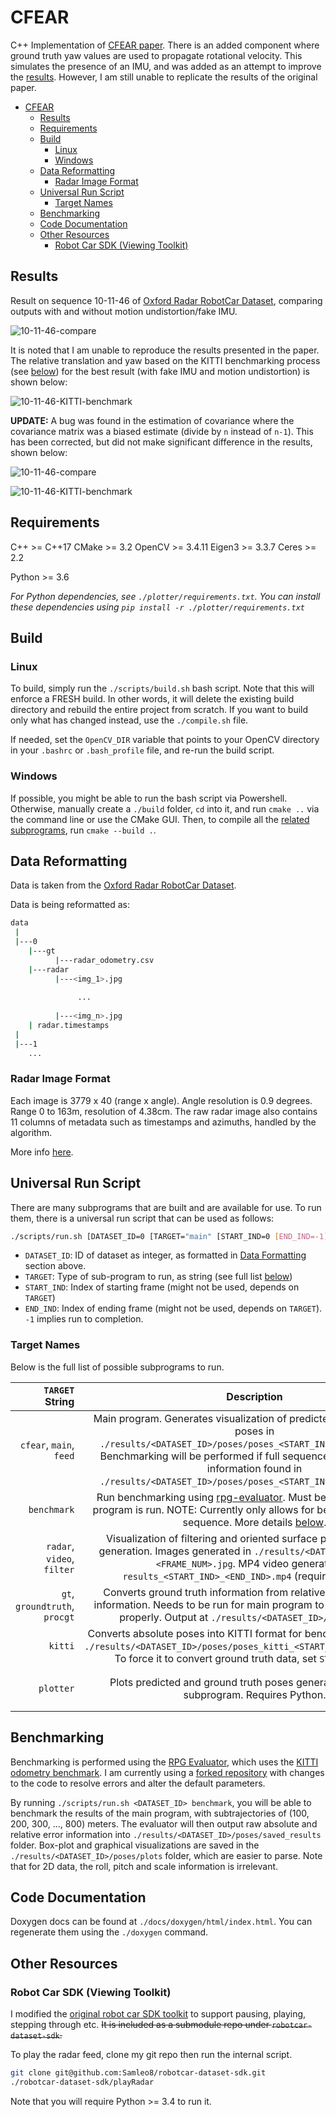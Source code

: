 # CFEAR

C++ Implementation of [CFEAR paper](https://arxiv.org/pdf/2105.01457.pdf). There is an added component where ground truth yaw values are used to propagate rotational velocity. This simulates the presence of an IMU, and was added as an attempt to improve the [results](#results). However, I am still unable to replicate the results of the original paper.

- [CFEAR](#cfear)
  - [Results](#results)
  - [Requirements](#requirements)
  - [Build](#build)
    - [Linux](#linux)
    - [Windows](#windows)
  - [Data Reformatting](#data-reformatting)
    - [Radar Image Format](#radar-image-format)
  - [Universal Run Script](#universal-run-script)
    - [Target Names](#target-names)
  - [Benchmarking](#benchmarking)
  - [Code Documentation](#code-documentation)
  - [Other Resources](#other-resources)
    - [Robot Car SDK (Viewing Toolkit)](#robot-car-sdk-viewing-toolkit)

## Results

Result on sequence 10-11-46 of [Oxford Radar RobotCar Dataset](https://oxford-robotics-institute.github.io/radar-robotcar-dataset/datasets), comparing outputs with and without motion undistortion/fake IMU.

![10-11-46-compare](./img/CFEAR_compare_101146.jpg)

It is noted that I am unable to reproduce the results presented in the paper. The relative translation and yaw based on the KITTI benchmarking process (see [below](#benchmarking)) for the best result (with fake IMU and motion undistortion) is shown below:

![10-11-46-KITTI-benchmark](./img/KITTI_101146.jpg)

**UPDATE:** A bug was found in the estimation of covariance where the covariance matrix was a biased estimate (divide by `n` instead of `n-1`). This has been corrected, but did not make significant difference in the results, shown below:

![10-11-46-compare](./img/CFEAR_compare_101146_unbiased.jpg)

![10-11-46-KITTI-benchmark](./img/KITTI_101146_unbiased.jpg)

## Requirements

C++ >= C++17
CMake >= 3.2
OpenCV >= 3.4.11
Eigen3 >= 3.3.7
Ceres >= 2.2

Python >= 3.6

*For Python dependencies, see `./plotter/requirements.txt`. You can install these dependencies using `pip install -r ./plotter/requirements.txt`*

## Build

### Linux

To build, simply run the `./scripts/build.sh` bash script. Note that this will enforce a FRESH build. In other words, it will delete the existing build directory and rebuild the entire project from scratch. If you want to build only what has changed instead, use the `./compile.sh` file.

If needed, set the `OpenCV_DIR` variable that points to your OpenCV directory in your `.bashrc` or `.bash_profile` file, and re-run the build script.

### Windows

If possible, you might be able to run the bash script via Powershell. Otherwise, manually create a `./build` folder, `cd` into it, and run `cmake ..` via the command line or use the CMake GUI. Then, to compile all the [related subprograms](#universal-run-script), run `cmake --build .`.

## Data Reformatting

Data is taken from the [Oxford Radar RobotCar Dataset](https://oxford-robotics-institute.github.io/radar-robotcar-dataset/datasets).

Data is being reformatted as:

```bash
data
 |
 |---0
    |---gt
          |---radar_odometry.csv
    |---radar
          |---<img_1>.jpg
              
               ...
               
          |---<img_n>.jpg
    | radar.timestamps
 |
 |---1
    ...
```

### Radar Image Format

Each image is 3779 x 40 (range x angle). Angle resolution is 0.9 degrees. Range 0 to 163m, resolution of 4.38cm.
The raw radar image also contains 11 columns of metadata such as timestamps and azimuths, handled by the algorithm.

More info [here](https://oxford-robotics-institute.github.io/radar-robotcar-dataset/documentation).

## Universal Run Script

There are many subprograms that are built and are available for use. To run them, there is a universal run script that can be used as follows:

```bash
./scripts/run.sh [DATASET_ID=0 [TARGET="main" [START_IND=0 [END_IND=-1]]]]
```

- `DATASET_ID`: ID of dataset as integer, as formatted in [Data Formatting](#data-formatting) section above.
- `TARGET`: Type of sub-program to run, as string (see full list [below](#target-names))
- `START_IND`: Index of starting frame (might not be used, depends on `TARGET`)
- `END_IND`: Index of ending frame (might not be used, depends on `TARGET`). `-1` implies run to completion.

### Target Names

Below is the full list of possible subprograms to run.

| `TARGET` String     | Description                                                 | C++/Python Executable |
|--------------------:|:-----------:|:-----------|
| `cfear`, `main`, `feed` | Main program. Generates visualization of predicted and ground truth poses in `./results/<DATASET_ID>/poses/poses_<START_IND>_<END_IND>.jpg`. Benchmarking will be performed if full sequence is run. Raw pose information found in `./results/<DATASET_ID>/poses/poses_<START_IND>_<END_IND>.txt`. | `./build/RunCFEAR <DATASET_ID> <START_IND> <END_IND>` |
| `benchmark` | Run benchmarking using [rpg-evaluator](https://github.com/uzh-rpg/rpg_trajectory_evaluation). Must be done AFTER main program is run. NOTE: Currently only allows for benchmarking on full sequence. More details [below](#benchmarking). | `./scripts/startBenchmark.sh` |
| `radar`, `video`, `filter` | Visualization of filtering and oriented surface points, with video generation. Images generated in `./results/<DATASET_ID>` folder as `<FRAME_NUM>.jpg`. MP4 video generated as `results_<START_IND>_<END_IND>.mp4` (requires FFMPEG). | `./build/TestRadar <DATASET_ID> <FRAME_NO> 1` |
| `gt`, `groundtruth`, `procgt` | Converts ground truth information from relative to absolute pose information. Needs to be run for main program to visualize GT poses properly. Output at `./results/<DATASET_ID>/poses/gt.txt` | `./build/ProcessGroundTruth <DATASET_ID>` |
| `kitti` | Converts absolute poses into KITTI format for benchmarking. Output at `./results/<DATASET_ID>/poses/poses_kitti_<START_IND>_<END_IND>.txt`. To force it to convert ground truth data, set `START_IND` as `-1`. | `./build/PosesToKITTI <DATASET_ID> <START_IND> <END_IND>` |
| `plotter` | Plots predicted and ground truth poses generated by the `main` subprogram. Requires Python. | `python plotter/parsePoses.py <DATASET_ID> <START_IND> <END_IND>` |


## Benchmarking

Benchmarking is performed using the [RPG Evaluator](https://github.com/uzh-rpg/rpg_trajectory_evaluation), which uses the [KITTI odometry benchmark](http://www.cvlibs.net/datasets/kitti/eval_odometry.php). I am currently using a [forked repository](https://github.com/Samleo8/rpg_trajectory_evaluation) with changes to the code to resolve errors and alter the default parameters.

By running `./scripts/run.sh <DATASET_ID> benchmark`, you will be able to benchmark the results of the main program, with subtrajectories of (100, 200, 300, ..., 800) meters. The evaluator will then output raw absolute and relative error information into `./results/<DATASET_ID>/poses/saved_results` folder. Box-plot and graphical visualizations are saved in the `./results/<DATASET_ID>/poses/plots` folder, which are easier to parse. Note that for 2D data, the roll, pitch and scale information is irrelevant.

## Code Documentation

Doxygen docs can be found at `./docs/doxygen/html/index.html`. You can regenerate them using the `./doxygen` command.

## Other Resources

### Robot Car SDK (Viewing Toolkit)

I modified the [original robot car SDK toolkit](https://github.com/ori-mrg/robotcar-dataset-sdk) to support pausing, playing, stepping through etc. ~~It is included as a submodule repo under `robotcar-dataset-sdk`.~~

To play the radar feed, clone my git repo then run the internal script.

```bash
git clone git@github.com:Samleo8/robotcar-dataset-sdk.git
./robotcar-dataset-sdk/playRadar
```

Note that you will require Python >= 3.4 to run it.